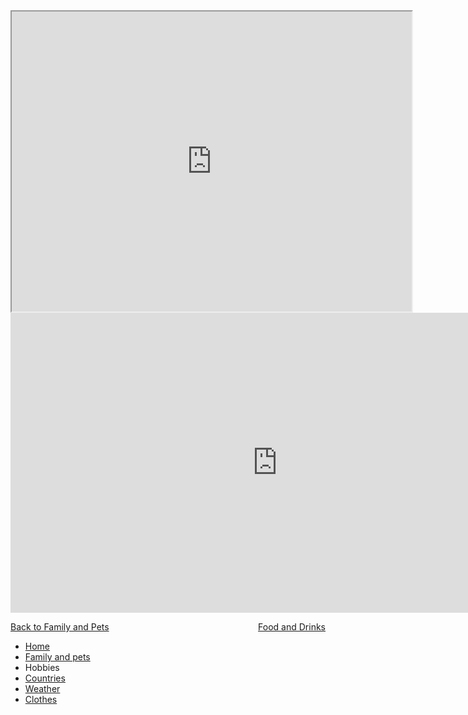 

<iframe src="https://www.google.com/maps/d/embed?mid=1ysIbfpsZQgRdqydrwhqe6DhrUtY8-Gse" width="640" height="480"></iframe>




<iframe width="854" height="480" src="https://www.youtube.com/embed/XDY0RLPJ5WA" frameborder="0" gesture="media" allowfullscreen></iframe>

<p>
<a style="float:left;" href="familyandpets.html">Back to Family and Pets</a>
                                      
<a style="float:right;" href="foodandrinks.html"> Food and Drinks</a>
 
</p>

<div style="clear:both;"></div>



<ul class="breadcrumb">
  <li><a href="index.html">Home</a></li>
  <li><a href="familyandpets.html">Family and pets</a></li>
  <li>Hobbies</li>
   <li><a href="countries.html">Countries</a></li>
   <li><a href="weather.html">Weather</a></li>
   <li><a href="clothes.html">Clothes</a></li>
</ul>
